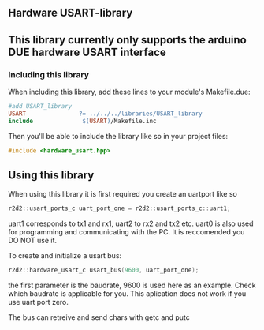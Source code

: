 ## Hardware USART-library

## This library currently only supports the arduino DUE hardware USART interface

### Including this library

When including this library, add these lines to your module's Makefile.due:

```Makefile
#add USART_library
USART               ?= ../../../libraries/USART_library
include              $(USART)/Makefile.inc
```

Then you'll be able to include the library like so in your project files:

```c++
#include <hardware_usart.hpp>
```
## Using this library
When using this library it is first required you create an uartport like so
```c++
r2d2::usart_ports_c uart_port_one = r2d2::usart_ports_c::uart1;
```
uart1 corresponds to tx1 and rx1, uart2 to rx2 and tx2 etc.
uart0 is also used for programming and communicating with the PC. It is reccomended you DO NOT use it. 

To create and initialize a usart bus:
```c++
r2d2::hardware_usart_c usart_bus(9600, uart_port_one);
```
the first parameter is the baudrate, 9600 is used here as an example. Check which baudrate is applicable for you. This aplication does not work if you use uart port zero.

The bus can retreive and send chars with getc and putc
